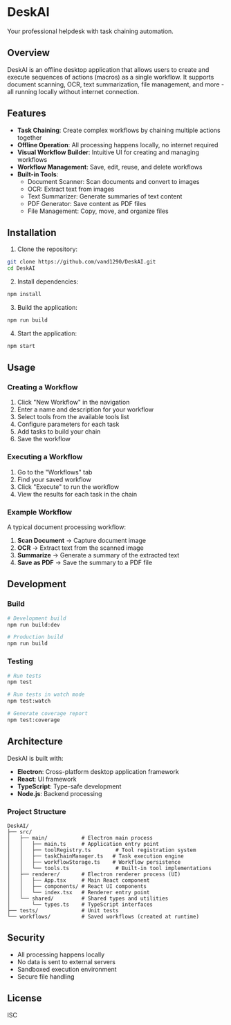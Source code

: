 # DeskAI

Your professional helpdesk with task chaining automation.

## Overview

DeskAI is an offline desktop application that allows users to create and execute sequences of actions (macros) as a single workflow. It supports document scanning, OCR, text summarization, file management, and more - all running locally without internet connection.

## Features

- **Task Chaining**: Create complex workflows by chaining multiple actions together
- **Offline Operation**: All processing happens locally, no internet required
- **Visual Workflow Builder**: Intuitive UI for creating and managing workflows
- **Workflow Management**: Save, edit, reuse, and delete workflows
- **Built-in Tools**:
  - Document Scanner: Scan documents and convert to images
  - OCR: Extract text from images
  - Text Summarizer: Generate summaries of text content
  - PDF Generator: Save content as PDF files
  - File Management: Copy, move, and organize files

## Installation

1. Clone the repository:
```bash
git clone https://github.com/vand1290/DeskAI.git
cd DeskAI
```

2. Install dependencies:
```bash
npm install
```

3. Build the application:
```bash
npm run build
```

4. Start the application:
```bash
npm start
```

## Usage

### Creating a Workflow

1. Click "New Workflow" in the navigation
2. Enter a name and description for your workflow
3. Select tools from the available tools list
4. Configure parameters for each task
5. Add tasks to build your chain
6. Save the workflow

### Executing a Workflow

1. Go to the "Workflows" tab
2. Find your saved workflow
3. Click "Execute" to run the workflow
4. View the results for each task in the chain

### Example Workflow

A typical document processing workflow:
1. **Scan Document** → Capture document image
2. **OCR** → Extract text from the scanned image
3. **Summarize** → Generate a summary of the extracted text
4. **Save as PDF** → Save the summary to a PDF file

## Development

### Build

```bash
# Development build
npm run build:dev

# Production build
npm run build
```

### Testing

```bash
# Run tests
npm test

# Run tests in watch mode
npm test:watch

# Generate coverage report
npm test:coverage
```

## Architecture

DeskAI is built with:
- **Electron**: Cross-platform desktop application framework
- **React**: UI framework
- **TypeScript**: Type-safe development
- **Node.js**: Backend processing

### Project Structure

```
DeskAI/
├── src/
│   ├── main/           # Electron main process
│   │   ├── main.ts     # Application entry point
│   │   ├── toolRegistry.ts        # Tool registration system
│   │   ├── taskChainManager.ts   # Task execution engine
│   │   ├── workflowStorage.ts    # Workflow persistence
│   │   └── tools.ts               # Built-in tool implementations
│   ├── renderer/       # Electron renderer process (UI)
│   │   ├── App.tsx     # Main React component
│   │   ├── components/ # React UI components
│   │   └── index.tsx   # Renderer entry point
│   └── shared/         # Shared types and utilities
│       └── types.ts    # TypeScript interfaces
├── tests/              # Unit tests
└── workflows/          # Saved workflows (created at runtime)
```

## Security

- All processing happens locally
- No data is sent to external servers
- Sandboxed execution environment
- Secure file handling

## License

ISC
